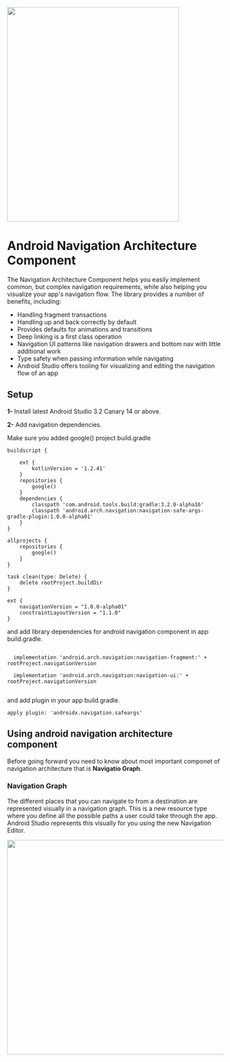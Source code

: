 <img align="center" src='https://github.com/balrampandey19/android-navigation-architecture-component/blob/master/banner.png' width='400' height='500'/>

# Android Navigation Architecture Component

The Navigation Architecture Component helps you easily implement common, but complex navigation requirements, while also helping you visualize your app's navigation flow. The library provides a number of benefits, including:

* Handling fragment transactions
* Handling up and back correctly by default
* Provides defaults for animations and transitions
* Deep linking is a first class operation
* Navigation UI patterns like navigation drawers and bottom nav with little additional work
* Type safety when passing information while navigating
* Android Studio offers tooling for visualizing and editing the navigation flow of an app

## Setup

<b>1-</b> Install latest Android Studio 3.2 Canary 14 or above.

<b>2-</b>  Add navigation dependencies.

Make sure you added google() project build.gradle

```
buildscript {

    ext {
        kotlinVersion = '1.2.41'
    }
    repositories {
        google()
    }
    dependencies {
        classpath 'com.android.tools.build:gradle:3.2.0-alpha16'
        classpath 'android.arch.navigation:navigation-safe-args-gradle-plugin:1.0.0-alpha01'
    }
}

allprojects {
    repositories {
        google()
    }
}

task clean(type: Delete) {
    delete rootProject.buildDir
}

ext {
    navigationVersion = "1.0.0-alpha01"
    constraintLayoutVersion = "1.1.0"
}
```

and add library dependencies for android navigation component in app build.gradle.
```
  
  implementation 'android.arch.navigation:navigation-fragment:' + rootProject.navigationVersion
  
  implementation 'android.arch.navigation:navigation-ui:' + rootProject.navigationVersion
    
```
 and add plugin in your app build.gradle.
 
 ```
 apply plugin: 'androidx.navigation.safeargs'
 
```
## Using android navigation architecture component

Before going forward you need to know about most important componet of navigation architecture that is <b>Navigatio Graph</b>.

### Navigation Graph

The different places that you can navigate to from a destination are represented visually in a navigation graph. This is a new resource type where you define all the possible paths a user could take through the app. Android Studio represents this visually for you using the new Navigation Editor.

<img align="center" src='https://github.com/balrampandey19/android-navigation-architecture-component/blob/master/navigation.png' width='800' height='500'/>
